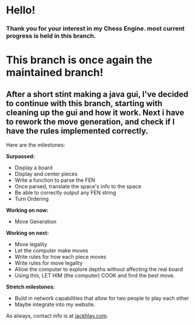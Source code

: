 # Hello!

### Thank you for your interest in my Chess Engine. most current progress is held in this branch.

  
# This branch is once again the maintained branch!
## After a short stint making a java gui, I've decided to continue with this branch, starting with cleaning up the gui and how it work. Next i have to rework the move generation, and check if I have the rules implemented correctly.  

Here are the milestones:

**Surpassed:**
- Display a board
- Display and center pieces
- Write a function to parse the FEN
- Once parsed, translate the space's info to the space
- Be able to correctly output any FEN string
- Turn Ordering

**Working on now:**
- Move Generation

**Working on next:**
- Move legality
- Let the computer make moves
- Write rules for how each piece moves
- Write rules for move legality
- Allow the computer to explore depths without affecting the real board
- Using this, LET HIM (the computer) COOK and find the best move.

**Stretch milestones:**
- Build in network capabilities that allow for two people to play each other
- Maybe integrate into my website.  

As always, contact info is at [jackhlay.com](https://jackhlay.com).


